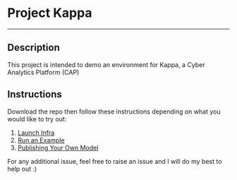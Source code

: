 # Project Kappa #

---

## Description ##

This project is intended to demo an environment for Kappa, a Cyber Analytics Platform (CAP)

## Instructions ##

Download the repo then follow these instructions depending on what you would like to try out:

1. [Launch Infra](./docs/launchingInfra.md)
2. [Run an Example](./docs/exampleUseCase)
3. [Publishing Your Own Model](./docs/BYOModel)

For any additional issue, feel free to raise an issue and I will do my best to help out :)
